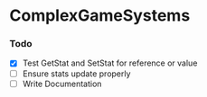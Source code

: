 # ComplexGameSystems

### Todo

- [x] Test GetStat and SetStat for reference or value
- [ ] Ensure stats update properly
- [ ] Write Documentation
